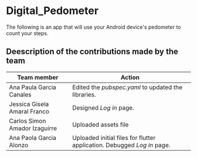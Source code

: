 # Digital_Pedometer
The following is an app that will use your Android device's pedometer to count your steps.


## Deescription of the contributions made by the team

Team member                   | Action 
------------------------------|-------
Ana Paula Garcia Canales      | Edited the _*pubspec.yaml*_ to updated the libraries. 
Jessica Gisela Amaral Franco  | Designed _*Log in*_ page. 
Carlos Simon Amador Izaguirre | Uploaded assets file
Ana Paola Garcia Alonzo       | Uploaded initial files for flutter application. Debugged _*Log in*_ page. 
